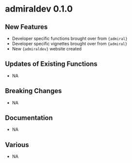 # admiraldev 0.1.0

## New Features

  - Developer specific functions brought over from `{admiral}`
  - Developer specific vignettes brought over from `{admiral}`
  - New `{admiraldev}` website created

## Updates of Existing Functions

  - NA

## Breaking Changes

  - NA

## Documentation

  - NA

## Various

  - NA

